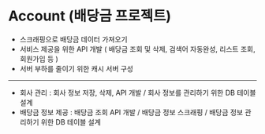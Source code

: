 # Account (배당금 프로젝트)

- 스크래핑으로 배당금 데이터 가져오기
- 서비스 제공을 위한 API 개발 ( 배당금 조회 및 삭제, 검색어 자동완성, 리스트 조회, 회원가입 등 )
- 서버 부하를 줄이기 위한 캐시 서버 구성

---------
- 회사 관리 : 회사 정보 저장, 삭제, API 개발 / 회사 정보를 관리하기 위한 DB 테이블 설계
- 배당금 정보 제공 : 배당금 조회 API 개발 / 배당금 정보 스크래핑 / 배당금 정보 관리하기 위한 DB 테이블 설계
